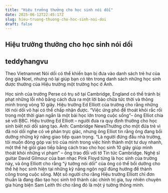 ```yaml
---
title: "Hiệu trưởng thưởng cho học sinh nói dối"
date: 2025-06-12T22:45:17Z
slug: hieu-truong-thuong-cho-hoc-sinh-noi-doi
draft: false
---
```


## Hiệu trưởng thưởng cho học sinh nói dối

## teddyhangvu

Theo Vietnamnet
Nói dối có thể khiến bạn bị đưa vào danh sách trẻ hư của ông già Noel, nhưng nó lại giúp bạn có tên trong danh sách những học sinh được thưởng của Hiệu trưởng một trường học ở Anh.

Học sinh của trường Perse có trụ sở tại Cambridge, England có thể tránh bị phạt những lỗi nhỏ bằng cách đưa ra một lời bào chữa tức thời và thông minh trong vòng 10 giây.
Hiệu trưởng Ed Elliott của trường cho rằng những lời nói dối vô hại có thể chấp nhận được.
“Việc ứng phó để thoát khỏi rắc rối trong một thời gian ngắn là một bài học lớn trong cuộc sống”– ông Elliot chia sẻ với BBC.
Hiệu trưởng Ed Elliott – người đưa ra quy định thưởng cho học sinh biết nói dối sáng tạo. Ảnh: Cambridge News​Thưởng cho một đứa trẻ vì đã nói dối nghe có vẻ phản trực giác, nhưng ông Elliot tin rằng ông đang bồi dưỡng những kỹ năng giao tiếp quan trọng.
“Là người đứng đầu nhà trường, tôi muốn đóng góp vai trò của mình trong việc hình thành một tư duy nhanh, một thế hệ giỏi giao tiếp bằng cách trao cho học sinh 10 giây giúp mình thoát khỏi những vi phạm” – ông trao đổi với tờ Tin tức Cambridge. 
Nghệ sĩ guitar David Gilmour của ban nhạc Pink Floyd từng là học sinh của trường này, và ông Elliott cho rằng “ý tưởng nói dối” của ông có thể bồi dưỡng cho thế hệ học sinh hiện tại những kỹ năng ngôn ngữ đúng hướng để thành công trong cuộc sống.
Một số người cho rằng Hiệu trưởng Elliott chỉ đơn thuần là đang đào tạo học sinh trở thành các chính trị gia, tuy nhiên chuyên gia hùng biện Sam Leith thì cho rằng đó là một ý tưởng thông minh.